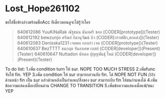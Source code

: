 # Lost_Hope261102 
ขอใส่ชื่อข้างล่างพร้อมชื่อAcc ทีเดี่ยวตอนดูจะได้รู้ว่าใคร

>640612086 YuuKiNaRak ณัฐชนน นันทศรี ซอล (CODER[prototype])(Tester)
>640612192 bewzunjo ศรัณย์ กิมานุวัฒน์ บิว    (CODER[กราฟฟิก,ตกแต่ง])(Tester)
>640612083 Denisska1231 เจตพล กอบกำ เจต (CODER[prototype])(Tester)
>640610637 BezTTTT ธนกฤต จันลาเศษ เบสท์   (CODER[developer])(Present)(Tester)
>640610647 Nuttadon นัทดล ปุญญพันธุ์ ใหม่   (CODER[developer])(Present)(Tester)

To do list:
    1.เพิ่ม condition turn ให้ sur. NOPE TOO MUCH STRESS
    2.เพิ่มfunc จับให้ fin. YEP
    3.เพิ่ม condition ให้ sur สามารถสวนกับ fin. ได้ NOPE NOT FUN
     //ถ้าด้านหน้า fin เป็น sur แล้วด้านหลังเป็นกำแพง/สิ่งของ sur สามารถบีบ fin ให้ชนกำแพงได้ 
    4.เพิ่มข้อความแสดงเมื่อเปลี่ยนด่าน CHANGE TO TRANSITION
    5.เพิ่มข้อความแสดงเมื่อแพ้/ชนะ YEP
    
